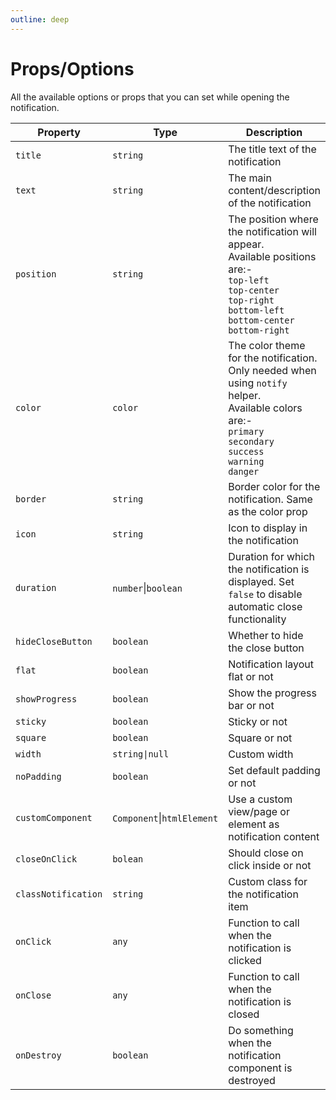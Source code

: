 ```yaml
---
outline: deep
---
```


# Props/Options

All the available options or props that you can set while opening the notification.


| Property          | Type                  | Description                                       |
| ----------------- | --------------------- | ------------------------------------------------- |
|`title`            |`string`| The title text of the notification|
|`text`             | `string`|The main content/description of the notification|
|`position`         |`string`| The position where the notification will appear.<br>Available positions are:-<br> ``top-left``<br> ``top-center`` <br> ``top-right``<br> ``bottom-left``<br>``bottom-center``<br>``bottom-right``|
|`color`            |`color`| The color theme for the notification. Only needed when using ``notify`` helper.<br>Available colors are:-<br> ``primary``<br> ``secondary`` <br> ``success``<br> ``warning``<br>``danger``|
|`border`           | `string`|Border color for the notification. Same as the color prop|
|`icon`|`string`    |Icon to display in the notification|
|`duration`         |`number`\|`boolean`|Duration for which the notification is displayed. Set ``false`` to disable automatic close functionality|
|`hideCloseButton`  |`boolean`|Whether to hide the close button|
|`flat`             |`boolean`|Notification layout flat or not|
|`showProgress`     |``boolean``|Show the progress bar or not|
|`sticky`           |`boolean`|Sticky or not|
|`square`           |`boolean`|Square or not|
|`width`            |``string\|null``|Custom width|
|`noPadding`        |``boolean``|Set default padding or not|
|`customComponent`  |``Component``\|``htmlElement``|Use a custom view/page or element as notification content|
|`closeOnClick`     |``bolean``|Should close on click inside or not|
|`classNotification`|``string``|Custom class for the notification item|
|`onClick`          |`any`|Function to call when the notification is clicked|
|`onClose`          |`any`|Function to call when the notification is closed|
|`onDestroy`        |`boolean`|Do something when the notification component is destroyed|
